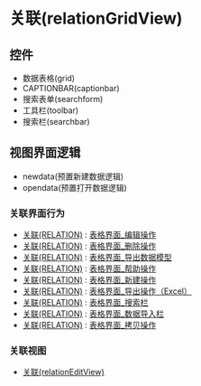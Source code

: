 # 关联(relationGridView)  <!-- {docsify-ignore-all} -->




<el-skeleton style="width:60%">
	<template #template>
		<div style="padding-bottom: 5px;">
			<div style="height:40px;display: flex;align-items: center;justify-content: space-between;">
				<el-tooltip content="页面标题">
					<el-skeleton-item variant="text" style="height:40px;"></el-skeleton-item>
				</el-tooltip>
				<el-tooltip content="搜索栏">
				    <el-skeleton-item variant="text" style="margin-left: 10px;height:40px;width:300px;"></el-skeleton-item>
				</el-tooltip>
				<el-skeleton style="width:250px;">
					<template #template>
						<el-tooltip content="工具栏">
							<div style="display: flex;align-items: center;justify-content:end">
								<el-skeleton-item variant="text" style="margin-left: 10px;height:40px;width:80px"></el-skeleton-item>
								<el-skeleton-item variant="text" style="margin-left: 10px;height:40px;width:80px"></el-skeleton-item>
								<el-skeleton-item variant="text" style="margin-left: 10px;height:40px;width:80px"></el-skeleton-item>
							</div>
						</el-tooltip>
					</template>
				</el-skeleton>
			</div>
		</div>
		<el-tooltip content="数据表格">
			<el-skeleton-item variant="p" style="height:300px"></el-skeleton-item>
		</el-tooltip>
	</template>
</el-skeleton>


## 控件
  * 数据表格(grid)
  * CAPTIONBAR(captionbar)
  * 搜索表单(searchform)
  * 工具栏(toolbar)
  * 搜索栏(searchbar)

## 视图界面逻辑
  * newdata(预置新建数据逻辑)
  * opendata(预置打开数据逻辑)


### 关联界面行为
  * [关联(RELATION)](module/Base/Relation) : [表格界面_编辑操作](module/Base/Relation#界面行为)
  * [关联(RELATION)](module/Base/Relation) : [表格界面_删除操作](module/Base/Relation#界面行为)
  * [关联(RELATION)](module/Base/Relation) : [表格界面_导出数据模型](module/Base/Relation#界面行为)
  * [关联(RELATION)](module/Base/Relation) : [表格界面_帮助操作](module/Base/Relation#界面行为)
  * [关联(RELATION)](module/Base/Relation) : [表格界面_新建操作](module/Base/Relation#界面行为)
  * [关联(RELATION)](module/Base/Relation) : [表格界面_导出操作（Excel）](module/Base/Relation#界面行为)
  * [关联(RELATION)](module/Base/Relation) : [表格界面_搜索栏](module/Base/Relation#界面行为)
  * [关联(RELATION)](module/Base/Relation) : [表格界面_数据导入栏](module/Base/Relation#界面行为)
  * [关联(RELATION)](module/Base/Relation) : [表格界面_拷贝操作](module/Base/Relation#界面行为)

### 关联视图
  * [关联(relationEditView)](app/view/relationEditView)

<script>
 const { createApp } = Vue
  createApp({
    data() {
      return {
        message: '!'
      }
    }
  }).use(ElementPlus).mount('#app')
</script>